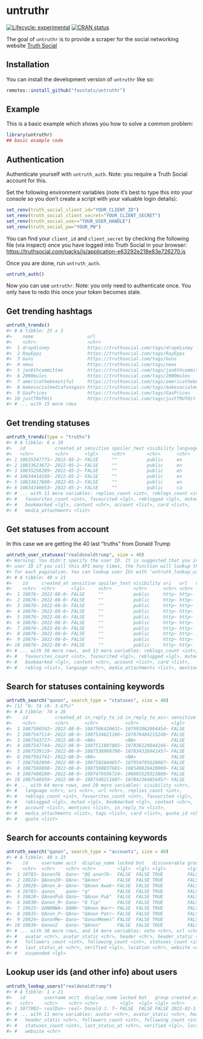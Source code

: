 
<!-- README.md is generated from README.Rmd. Please edit that file -->

# untruthr

<!-- badges: start -->

[![Lifecycle:
experimental](https://img.shields.io/badge/lifecycle-experimental-orange.svg)](https://lifecycle.r-lib.org/articles/stages.html#experimental)
[![CRAN
status](https://www.r-pkg.org/badges/version/untruthr)](https://CRAN.R-project.org/package=untruthr)

<!-- badges: end -->

The goal of `untruthr` is to provide a scraper for the social networking
website [Truth Social](https://truthsocial.com/)

## Installation

You can install the development version of `untruthr` like so:

``` r
remotes::install_github("favstats/untruthr")
```

## Example

This is a basic example which shows you how to solve a common problem:

``` r
library(untruthr)
## basic example code
```

## Authentication

Authenticate yourself with `untruth_auth`. Note: you require a Truth
Social account for this.

Set the following environment variables (note it’s best to type this
into your console so you don’t create a script with your valuable login
details):

``` r
set_renv(truth_social_client_id="YOUR_CLIENT_ID")
set_renv(truth_social_client_secret="YOUR_CLIENT_SECRET")
set_renv(truth_social_user="YOUR_USER_HANDLE")
set_renv(truth_social_pw="YOUR_PW")
```

You can find your `client_id` and `client_secret` by checking the
following file (via inspect) once you have logged into Truth Social in
your browser:
<https://truthsocial.com/packs/js/application-e63292e218e83e726270.js>

Once you are done, run `untruth_auth`.

``` r
untruth_auth()
```

Now you can use `untruthr`. Note: you only need to authenticate once.
You only have to redo this once your token becomes stale.

## Get trending hashtags

``` r
untruth_trends()
#> # A tibble: 25 x 3
#>    name                    url                                           history
#>    <chr>                   <chr>                                         <list> 
#>  1 dropdisney              https://truthsocial.com/tags/dropdisney       <list> 
#>  2 RayEpps                 https://truthsocial.com/tags/RayEpps          <list> 
#>  3 Guns                    https://truthsocial.com/tags/Guns             <list> 
#>  4 news                    https://truthsocial.com/tags/news             <list> 
#>  5 jan6thcommittee         https://truthsocial.com/tags/jan6thcommittee  <list> 
#>  6 2000mules               https://truthsocial.com/tags/2000mules        <list> 
#>  7 americathebeautiful     https://truthsocial.com/tags/americathebeaut~ <list> 
#>  8 makesocialmediafunagain https://truthsocial.com/tags/makesocialmedia~ <list> 
#>  9 GasPrices               https://truthsocial.com/tags/GasPrices        <list> 
#> 10 justTRUTHit             https://truthsocial.com/tags/justTRUTHit      <list> 
#> # ... with 15 more rows
```

## Get trending statuses

``` r
untruth_trends(type = "truths")
#> # A tibble: 6 x 19
#>   id           created_at sensitive spoiler_text visibility language uri   url  
#>   <chr>        <chr>      <lgl>     <chr>        <chr>      <chr>    <chr> <chr>
#> 1 10835247775~ 2022-05-2~ FALSE     ""           public     en       http~ http~
#> 2 10833623672~ 2022-05-2~ FALSE     ""           public     en       http~ http~
#> 3 10835256289~ 2022-05-2~ FALSE     ""           public     en       http~ http~
#> 4 10834414189~ 2022-05-2~ FALSE     ""           public     en       http~ http~
#> 5 10833617688~ 2022-05-2~ FALSE     ""           public     en       http~ http~
#> 6 10834346653~ 2022-05-2~ FALSE     ""           public     ca       http~ http~
#> # ... with 11 more variables: replies_count <int>, reblogs_count <int>,
#> #   favourites_count <int>, favourited <lgl>, reblogged <lgl>, muted <lgl>,
#> #   bookmarked <lgl>, content <chr>, account <list>, card <list>,
#> #   media_attachments <list>
```

## Get statuses from account

In this case we are getting the 40 last “truths” from Donald Trump

``` r
untruth_user_statuses("realdonaldtrump", size = 40)
#> Warning: You didn't specify the user ID. It is suggested that you include the
#> user ID if you call this API many times, the function will lookup the user ID
#> for each pagination. You can lookup user IDs with 'untruth_lookup_users'.
#> # A tibble: 40 x 21
#>    id     created_at sensitive spoiler_text visibility uri   url   replies_count
#>    <chr>  <chr>      <lgl>     <chr>        <chr>      <chr> <chr>         <int>
#>  1 10876~ 2022-08-0~ FALSE     ""           public     http~ http~             3
#>  2 10876~ 2022-08-0~ FALSE     ""           public     http~ http~             0
#>  3 10876~ 2022-08-0~ FALSE     ""           public     http~ http~             0
#>  4 10876~ 2022-08-0~ FALSE     ""           public     http~ http~             0
#>  5 10876~ 2022-08-0~ FALSE     ""           public     http~ http~             0
#>  6 10876~ 2022-08-0~ FALSE     ""           public     http~ http~             0
#>  7 10876~ 2022-08-0~ FALSE     ""           public     http~ http~           212
#>  8 10876~ 2022-08-0~ FALSE     ""           public     http~ http~           682
#>  9 10876~ 2022-08-0~ FALSE     ""           public     http~ http~           131
#> 10 10876~ 2022-08-0~ FALSE     ""           public     http~ http~           166
#> # ... with 30 more rows, and 13 more variables: reblogs_count <int>,
#> #   favourites_count <int>, favourited <lgl>, reblogged <lgl>, muted <lgl>,
#> #   bookmarked <lgl>, content <chr>, account <list>, card <list>,
#> #   reblog <list>, language <chr>, media_attachments <list>, mentions <list>
```

## Search for statuses containing keywords

``` r
untruth_search("qanon", search_type = "statuses", size = 40)
#> [1] "N: 74 (R: 3.67%)"
#> # A tibble: 74 x 26
#>    id          created_at in_reply_to_id in_reply_to_acc~ sensitive spoiler_text
#>    <chr>       <chr>      <chr>          <chr>            <lgl>     <chr>       
#>  1 1087506592~ 2022-08-0~ 1087506420631~ 107992062094454~ FALSE     ""          
#>  2 1087547114~ 2022-08-0~ 1087534621106~ 107876484215240~ FALSE     ""          
#>  3 1087543727~ 2022-08-0~ <NA>           <NA>             FALSE     ""          
#>  4 1087547744~ 2022-08-0~ 1087511807885~ 107838120844166~ FALSE     ""          
#>  5 1087539119~ 2022-08-0~ 1087538968798~ 107834326941457~ FALSE     ""          
#>  6 1087501741~ 2022-08-0~ <NA>           <NA>             FALSE     ""          
#>  7 1087502890~ 2022-08-0~ 1087502844657~ 107954795628667~ FALSE     ""          
#>  8 1087560898~ 2022-08-0~ 1087560837681~ 108540820420969~ FALSE     ""          
#>  9 1087480280~ 2022-08-0~ 1087479556724~ 108685529323880~ FALSE     ""          
#> 10 1087540359~ 2022-08-0~ 1087540211607~ 107842364856057~ FALSE     ""          
#> # ... with 64 more rows, and 20 more variables: visibility <chr>,
#> #   language <chr>, uri <chr>, url <chr>, replies_count <int>,
#> #   reblogs_count <int>, favourites_count <int>, favourited <lgl>,
#> #   reblogged <lgl>, muted <lgl>, bookmarked <lgl>, content <chr>,
#> #   account <list>, mentions <list>, in_reply_to <list>,
#> #   media_attachments <list>, tags <list>, card <list>, quote_id <chr>,
#> #   quote <list>
```

## Search for accounts containing keywords

``` r
untruth_search("qanon", search_type = "accounts", size = 40)
#> # A tibble: 40 x 23
#>    id     username acct  display_name locked bot   discoverable group created_at
#>    <chr>  <chr>    <chr> <chr>        <lgl>  <lgl> <lgl>        <lgl> <chr>     
#>  1 10783~ Qanon76  Qano~ "@Q anon76~  FALSE  FALSE TRUE         FALSE 2022-02-2~
#>  2 10824~ QAnon20~ QAno~ "QAnon"      FALSE  FALSE TRUE         FALSE 2022-05-0~
#>  3 10828~ QAnon_A~ QAno~ "QAnon Awak~ FALSE  FALSE TRUE         FALSE 2022-05-1~
#>  4 10783~ qanon_   qano~ "q"          FALSE  FALSE TRUE         FALSE 2022-02-2~
#>  5 10828~ QAnonPub QAno~ "QAnon Pub"  FALSE  FALSE TRUE         FALSE 2022-05-1~
#>  6 10830~ Qanon_M~ Qano~ "Q Tip"      FALSE  FALSE TRUE         FALSE 2022-05-1~
#>  7 10825~ QAN0NWA~ QAN0~ "QAnon Warr~ FALSE  FALSE TRUE         FALSE 2022-05-0~
#>  8 10835~ QAnon_P~ QAno~ "QAnon Patr~ FALSE  FALSE TRUE         FALSE 2022-05-2~
#>  9 10824~ QanonMe~ Qano~ "QanonMemes" FALSE  FALSE TRUE         FALSE 2022-05-0~
#> 10 10839~ Qanon2   Qano~ "QAnon"      FALSE  FALSE TRUE         FALSE 2022-05-3~
#> # ... with 30 more rows, and 14 more variables: note <chr>, url <chr>,
#> #   avatar <chr>, avatar_static <chr>, header <chr>, header_static <chr>,
#> #   followers_count <int>, following_count <int>, statuses_count <int>,
#> #   last_status_at <chr>, verified <lgl>, location <chr>, website <chr>,
#> #   suspended <lgl>
```

## Lookup user ids (and other info) about users

``` r
untruth_lookup_users("realdonaldtrump")
#> # A tibble: 1 x 21
#>   id       username acct  display_name locked bot   group created_at note  url  
#>   <chr>    <chr>    <chr> <chr>        <lgl>  <lgl> <lgl> <chr>      <chr> <chr>
#> 1 1077802~ realDon~ real~ Donald J. T~ FALSE  FALSE FALSE 2022-02-1~ <p>4~ http~
#> # ... with 11 more variables: avatar <chr>, avatar_static <chr>, header <chr>,
#> #   header_static <chr>, followers_count <int>, following_count <int>,
#> #   statuses_count <int>, last_status_at <chr>, verified <lgl>, location <chr>,
#> #   website <chr>
```
